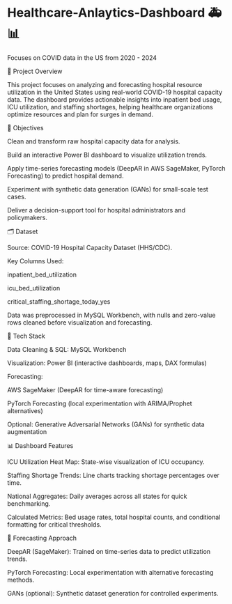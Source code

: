 # Healthcare-Anlaytics-Dashboard 🚑📊
Focuses on COVID data in the US from 2020 - 2024

📌 Project Overview

This project focuses on analyzing and forecasting hospital resource utilization in the United States using real-world COVID-19 hospital capacity data. The dashboard provides actionable insights into inpatient bed usage, ICU utilization, and staffing shortages, helping healthcare organizations optimize resources and plan for surges in demand.

🎯 Objectives

Clean and transform raw hospital capacity data for analysis.

Build an interactive Power BI dashboard to visualize utilization trends.

Apply time-series forecasting models (DeepAR in AWS SageMaker, PyTorch Forecasting) to predict hospital demand.

Experiment with synthetic data generation (GANs) for small-scale test cases.

Deliver a decision-support tool for hospital administrators and policymakers.

🗂️ Dataset

Source: COVID-19 Hospital Capacity Dataset (HHS/CDC).

Key Columns Used:

inpatient_bed_utilization

icu_bed_utilization

critical_staffing_shortage_today_yes

Data was preprocessed in MySQL Workbench, with nulls and zero-value rows cleaned before visualization and forecasting.

🔧 Tech Stack

Data Cleaning & SQL: MySQL Workbench

Visualization: Power BI (interactive dashboards, maps, DAX formulas)

Forecasting:

AWS SageMaker (DeepAR for time-aware forecasting)

PyTorch Forecasting (local experimentation with ARIMA/Prophet alternatives)

Optional: Generative Adversarial Networks (GANs) for synthetic data augmentation

📊 Dashboard Features

ICU Utilization Heat Map: State-wise visualization of ICU occupancy.

Staffing Shortage Trends: Line charts tracking shortage percentages over time.

National Aggregates: Daily averages across all states for quick benchmarking.

Calculated Metrics: Bed usage rates, total hospital counts, and conditional formatting for critical thresholds.

🤖 Forecasting Approach

DeepAR (SageMaker): Trained on time-series data to predict utilization trends.

PyTorch Forecasting: Local experimentation with alternative forecasting methods.

GANs (optional): Synthetic dataset generation for controlled experiments.
